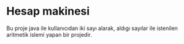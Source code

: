# Hesap makinesi
Bu proje java ile kullanıcıdan iki sayı alarak, aldıgı sayılar ile istenilen aritmetik islemi yapan bir projedir.